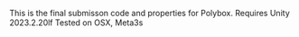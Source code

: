 This is the final submisson code and properties for Polybox.
Requires Unity 2023.2.20lf
Tested on OSX, Meta3s

